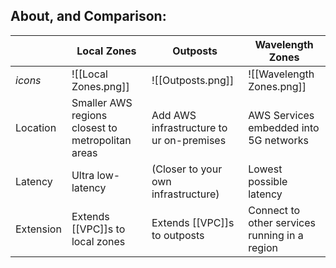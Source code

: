 ## About, and Comparison:

|           | Local Zones                                       | Outposts                                 | Wavelength Zones                              |
| --------- | ------------------------------------------------- | ---------------------------------------- | --------------------------------------------- |
| *icons*   | ![[Local Zones.png]]              | ![[Outposts.png]]     | ![[Wavelength Zones.png]]          |
| Location  | Smaller AWS regions closest to metropolitan areas | Add AWS infrastructure to ur on-premises | AWS Services embedded into 5G networks        |
| Latency   | Ultra low-latency                                 | (Closer to your own infrastructure)      | Lowest possible latency                       |
| Extension | Extends [[VPC]]s to local zones                   | Extends [[VPC]]s to outposts             | Connect to other services running in a region |
